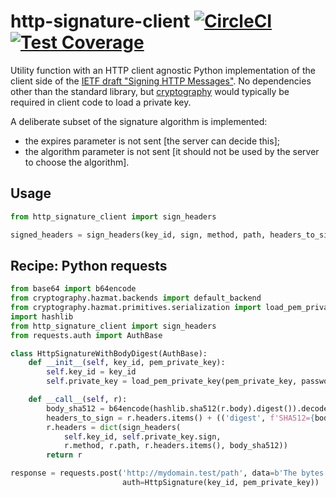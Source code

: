 # http-signature-client  [![CircleCI](https://circleci.com/gh/michalc/python-http-signature-client.svg?style=shield)](https://circleci.com/gh/michalc/python-http-signature-client) [![Test Coverage](https://api.codeclimate.com/v1/badges/fcf6ed3ac0c04d3878a8/test_coverage)](https://codeclimate.com/github/michalc/python-http-signature-client/test_coverage)

Utility function with an HTTP client agnostic Python implementation of the client side of the [IETF draft "Signing HTTP Messages"](https://tools.ietf.org/html/draft-ietf-httpbis-message-signatures-00). No dependencies other than the standard library, but [cryptography](https://github.com/pyca/cryptography) would typically be required in client code to load a private key.

A deliberate subset of the signature algorithm is implemented:

- the expires parameter is not sent [the server can decide this];
- the algorithm parameter is not sent [it should not be used by the server to choose the algorithm].


## Usage

```python
from http_signature_client import sign_headers

signed_headers = sign_headers(key_id, sign, method, path, headers_to_sign)
```


## Recipe: Python requests

```python
from base64 import b64encode
from cryptography.hazmat.backends import default_backend
from cryptography.hazmat.primitives.serialization import load_pem_private_key
import hashlib
from http_signature_client import sign_headers
from requests.auth import AuthBase

class HttpSignatureWithBodyDigest(AuthBase):
    def __init__(self, key_id, pem_private_key):
        self.key_id = key_id
        self.private_key = load_pem_private_key(pem_private_key, password=None, backend=default_backend())

    def __call__(self, r):
        body_sha512 = b64encode(hashlib.sha512(r.body).digest()).decode('ascii')
        headers_to_sign = r.headers.items() + (('digest', f'SHA512={body_sha512}'))
        r.headers = dict(sign_headers(
            self.key_id, self.private_key.sign,
            r.method, r.path, r.headers.items(), body_sha512))
        return r

response = requests.post('http://mydomain.test/path', data=b'The bytes',
                         auth=HttpSignature(key_id, pem_private_key))
```
